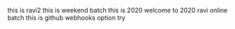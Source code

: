 
this is ravi2
this is weekend batch
this is 2020
welcome to 2020
ravi online batch
this is github webhooks option try
 
